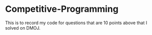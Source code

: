 # Competitive-Programming


This is to record my code for questions that are 10 points above that I solved on DMOJ.

